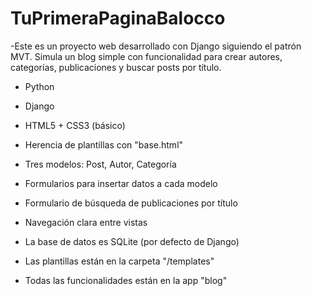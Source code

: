 # TuPrimeraPaginaBalocco
-Este es un proyecto web desarrollado con Django siguiendo el patrón MVT. Simula un blog simple con funcionalidad para crear autores, categorías, publicaciones y buscar posts por título.

- Python 
- Django 
- HTML5 + CSS3 (básico)

- Herencia de plantillas con "base.html"
- Tres modelos: Post, Autor, Categoría  
- Formularios para insertar datos a cada modelo  
- Formulario de búsqueda de publicaciones por título  
- Navegación clara entre vistas 

- La base de datos es SQLite (por defecto de Django)
- Las plantillas están en la carpeta "/templates"
- Todas las funcionalidades están en la app "blog"

